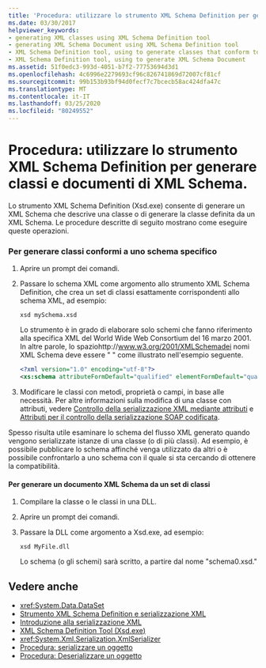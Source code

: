 ```yaml
---
title: 'Procedura: utilizzare lo strumento XML Schema Definition per generare classi e documenti di XML Schema.'
ms.date: 03/30/2017
helpviewer_keywords:
- generating XML classes using XML Schema Definition tool
- generating XML Schema Document using XML Schema Definition tool
- XML Schema Definition tool, using to generate classes that conform to specific schema
- XML Schema Definition tool, using to generate XML Schema Document
ms.assetid: 51f0edc3-993d-4051-b7f2-77753694d3d1
ms.openlocfilehash: 4c6996e2279693cf96c826741869d72007cf81cf
ms.sourcegitcommit: 99b153b93bf94d0fecf7c7bcecb58ac424dfa47c
ms.translationtype: MT
ms.contentlocale: it-IT
ms.lasthandoff: 03/25/2020
ms.locfileid: "80249552"
---
```

# <a name="how-to-use-the-xml-schema-definition-tool-to-generate-classes-and-xml-schema-documents"></a>Procedura: utilizzare lo strumento XML Schema Definition per generare classi e documenti di XML Schema.
Lo strumento XML Schema Definition (Xsd.exe) consente di generare un XML Schema che descrive una classe o di generare la classe definita da un XML Schema. Le procedure descritte di seguito mostrano come eseguire queste operazioni.  
  
### <a name="to-generate-classes-that-conform-to-a-specific-schema"></a>Per generare classi conformi a uno schema specifico  
  
1. Aprire un prompt dei comandi.  
  
2. Passare lo schema XML come argomento allo strumento XML Schema Definition, che crea un set di classi esattamente corrispondenti allo schema XML, ad esempio:  
  
    ```console  
    xsd mySchema.xsd  
    ```  
  
     Lo strumento è in grado di elaborare solo schemi che fanno riferimento alla specifica XML del World Wide Web Consortium del 16 marzo 2001. In altre parole, lo spaziohttp://www.w3.org/2001/XMLSchemadei nomi XML Schema deve essere " " come illustrato nell'esempio seguente.  
  
    ```xml  
    <?xml version="1.0" encoding="utf-8"?>  
    <xs:schema attributeFormDefault="qualified" elementFormDefault="qualified" targetNamespace="" xmlns:xs="http://www.w3.org/2001/XMLSchema" />  
    ```  
  
3. Modificare le classi con metodi, proprietà o campi, in base alle necessità. Per altre informazioni sulla modifica di una classe con attributi, vedere [Controllo della serializzazione XML mediante attributi](../../../docs/standard/serialization/controlling-xml-serialization-using-attributes.md) e [Attributi per il controllo della serializzazione SOAP codificata](../../../docs/standard/serialization/attributes-that-control-encoded-soap-serialization.md).  
  
 Spesso risulta utile esaminare lo schema del flusso XML generato quando vengono serializzate istanze di una classe (o di più classi). Ad esempio, è possibile pubblicare lo schema affinché venga utilizzato da altri o è possibile confrontarlo a uno schema con il quale si sta cercando di ottenere la compatibilità.  
  
#### <a name="to-generate-an-xml-schema-document-from-a-set-of-classes"></a>Per generare un documento XML Schema da un set di classi  
  
1. Compilare la classe o le classi in una DLL.  
  
2. Aprire un prompt dei comandi.  
  
3. Passare la DLL come argomento a Xsd.exe, ad esempio:  
  
    ```console  
    xsd MyFile.dll  
    ```  
  
     Lo schema (o gli schemi) sarà scritto, a partire dal nome "schema0.xsd."  
  
## <a name="see-also"></a>Vedere anche

- <xref:System.Data.DataSet>
- [Strumento XML Schema Definition e serializzazione XML](../../../docs/standard/serialization/the-xml-schema-definition-tool-and-xml-serialization.md)
- [Introduzione alla serializzazione XML](../../../docs/standard/serialization/introducing-xml-serialization.md)
- [XML Schema Definition Tool (Xsd.exe)](../../../docs/standard/serialization/xml-schema-definition-tool-xsd-exe.md)
- <xref:System.Xml.Serialization.XmlSerializer>
- [Procedura: serializzare un oggetto](../../../docs/standard/serialization/how-to-serialize-an-object.md)
- [Procedura: Deserializzare un oggetto](../../../docs/standard/serialization/how-to-deserialize-an-object.md)
